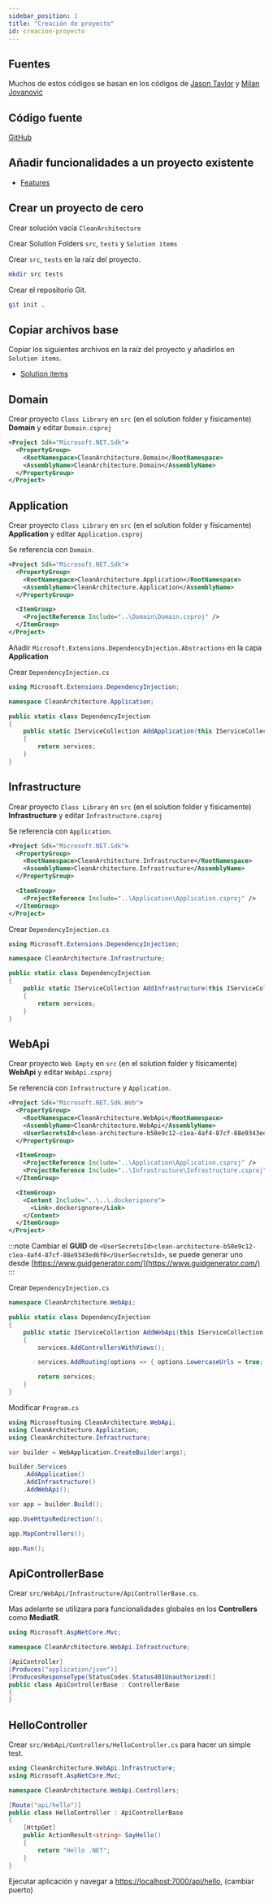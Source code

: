```yaml
---
sidebar_position: 1
title: "Creación de proyecto"
id: creacion-proyecto
---
```


## Fuentes

Muchos de estos códigos se basan en los códigos de [Jason Taylor](https://github.com/jasontaylordev) y [Milan Jovanović](https://www.youtube.com/@MilanJovanovicTech)

## Código fuente

[GitHub](https://github.com/snicoper/CleanArchitecture)

## Añadir funcionalidades a un proyecto existente

- [Features](./features/)

## Crear un proyecto de cero

Crear solución vacía `CleanArchitecture`

Crear Solution Folders `src`, `tests` y `Solution items`

Crear `src`, `tests` en la raíz del proyecto.

```bash
mkdir src tests
```

Crear el repositorio Git.

```bash
git init .
```

## Copiar archivos base

Copiar los siguientes archivos en la raíz del proyecto y añadirlos en `Solution items`.

- [Solution items](./solution-items/solution-items.md)

## Domain

Crear proyecto `Class Library` en `src` (en el solution folder y físicamente) **Domain** y editar `Domain.csproj`

```xml
<Project Sdk="Microsoft.NET.Sdk">
  <PropertyGroup>
    <RootNamespace>CleanArchitecture.Domain</RootNamespace>
    <AssemblyName>CleanArchitecture.Domain</AssemblyName>
  </PropertyGroup>
</Project>
```

## Application

Crear proyecto `Class Library` en `src` (en el solution folder y físicamente) **Application** y editar `Application.csproj`

Se referencia con `Domain`.

```xml
<Project Sdk="Microsoft.NET.Sdk">
  <PropertyGroup>
    <RootNamespace>CleanArchitecture.Application</RootNamespace>
    <AssemblyName>CleanArchitecture.Application</AssemblyName>
  </PropertyGroup>

  <ItemGroup>
    <ProjectReference Include="..\Domain\Domain.csproj" />
  </ItemGroup>
</Project>
```

Añadir `Microsoft.Extensions.DependencyInjection.Abstractions` en la capa **Application**

Crear `DependencyInjection.cs`

```cs
using Microsoft.Extensions.DependencyInjection;

namespace CleanArchitecture.Application;

public static class DependencyInjection
{
    public static IServiceCollection AddApplication(this IServiceCollection services)
    {
        return services;
    }
}
```

## Infrastructure

Crear proyecto `Class Library` en `src` (en el solution folder y físicamente) **Infrastructure** y editar `Infrastructure.csproj`

Se referencia con `Application`.

```xml
<Project Sdk="Microsoft.NET.Sdk">
  <PropertyGroup>
    <RootNamespace>CleanArchitecture.Infrastructure</RootNamespace>
    <AssemblyName>CleanArchitecture.Infrastructure</AssemblyName>
  </PropertyGroup>

  <ItemGroup>
    <ProjectReference Include="..\Application\Application.csproj" />
  </ItemGroup>
</Project>
```

Crear `DependencyInjection.cs`

```cs
using Microsoft.Extensions.DependencyInjection;

namespace CleanArchitecture.Infrastructure;

public static class DependencyInjection
{
    public static IServiceCollection AddInfrastructure(this IServiceCollection services)
    {
        return services;
    }
}
```

## WebApi

Crear proyecto `Web Empty` en `src` (en el solution folder y físicamente) **WebApi** y editar `WebApi.csproj`

Se referencia con `Infrastructure` y `Application`.

```xml
<Project Sdk="Microsoft.NET.Sdk.Web">
  <PropertyGroup>
    <RootNamespace>CleanArchitecture.WebApi</RootNamespace>
    <AssemblyName>CleanArchitecture.WebApi</AssemblyName>
    <UserSecretsId>clean-architecture-b50e9c12-c1ea-4af4-87cf-88e9343ed6f8</UserSecretsId>
  </PropertyGroup>

  <ItemGroup>
    <ProjectReference Include="..\Application\Application.csproj" />
    <ProjectReference Include="..\Infrastructure\Infrastructure.csproj" />
  </ItemGroup>

  <ItemGroup>
    <Content Include="..\..\.dockerignore">
      <Link>.dockerignore</Link>
    </Content>
  </ItemGroup>
</Project>
```

:::note
Cambiar el **GUID** de `<UserSecretsId>clean-architecture-b50e9c12-c1ea-4af4-87cf-88e9343ed6f8</UserSecretsId>`, se puede generar uno desde [https://www.guidgenerator.com/](https://www.guidgenerator.com/)
:::

Crear `DependencyInjection.cs`

```cs
namespace CleanArchitecture.WebApi;

public static class DependencyInjection
{
    public static IServiceCollection AddWebApi(this IServiceCollection services)
    {
        services.AddControllersWithViews();

        services.AddRouting(options => { options.LowercaseUrls = true; });

        return services;
    }
}

```

Modificar `Program.cs`

```cs
using Microsoftusing CleanArchitecture.WebApi;
using CleanArchitecture.Application;
using CleanArchitecture.Infrastructure;

var builder = WebApplication.CreateBuilder(args);

builder.Services
    .AddApplication()
    .AddInfrastructure()
    .AddWebApi();

var app = builder.Build();

app.UseHttpsRedirection();

app.MapControllers();

app.Run();
```

## ApiControllerBase

Crear `src/WebApi/Infrastructure/ApiControllerBase.cs`.

Mas adelante se utilizara para funcionalidades globales en los **Controllers** como **MediatR**.

```cs
using Microsoft.AspNetCore.Mvc;

namespace CleanArchitecture.WebApi.Infrastructure;

[ApiController]
[Produces("application/json")]
[ProducesResponseType(StatusCodes.Status401Unauthorized)]
public class ApiControllerBase : ControllerBase
{
}
```

## HelloController

Crear `src/WebApi/Controllers/HelloController.cs` para hacer un simple test.

```cs
using CleanArchitecture.WebApi.Infrastructure;
using Microsoft.AspNetCore.Mvc;

namespace CleanArchitecture.WebApi.Controllers;

[Route("api/hello")]
public class HelloController : ApiControllerBase
{
    [HttpGet]
    public ActionResult<string> SayHello()
    {
        return "Hello .NET";
    }
}
```

Ejecutar aplicación y navegar a [https://localhost:7000/api/hello](http://localhost:5000/api/hello), (cambiar puerto)
